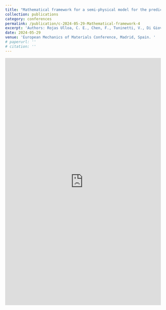 ```yaml
---
title: "Mathematical framework for a semi-physical model for the prediction of creep life of Fe-Ni-Cr alloys addressing solid-solution hardening"
collection: publications
category: conferences
permalink: /publication/c-2024-05-29-Mathematical-framework-4
excerpt: 'Authors: Rojas Ulloa, C. E., Chen, F., Tuninetti, V., Di Giovanni, A., Pensis, O., Duchene, L., & Habraken'
date: 2024-05-29
venue: 'European Mechanics of Materials Conference, Madrid, Spain. '
# paperurl: ''
# citation: ''
---
```


<iframe
  src="https://orbi.uliege.be/bitstream/2268/319572/1/CRojasU_EMMC19poster_FeLiNa.pdf"
  width="100%"
  height="800px"
  style="border: none;"
  title="EMMC19 Poster"
></iframe>
